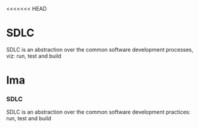 <<<<<<< HEAD
# SDLC

SDLC is an abstraction over the common software development processes, viz: run, test and build

Ima
=======
### SDLC ###

SDLC is an abstraction over the common software development practices: run, test and build